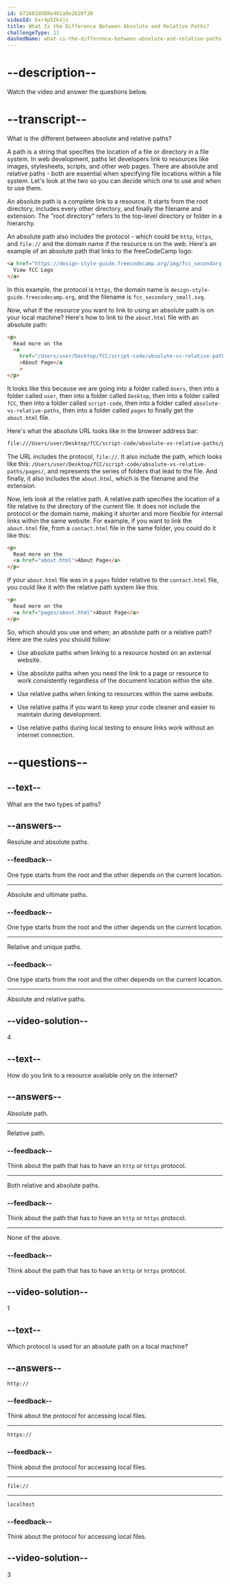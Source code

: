 ```yaml
---
id: 671682dd88e461a8e2620f38
videoId: bxr4p5Ik4js
title: What Is the Difference Between Absolute and Relative Paths?
challengeType: 11
dashedName: what-is-the-difference-between-absolute-and-relative-paths
---
```


# --description--

Watch the video and answer the questions below.

# --transcript--

What is the different between absolute and relative paths?

A path is a string that specifies the location of a file or directory in a file system. In web development, paths let developers link to resources like images, stylesheets, scripts, and other web pages. There are absolute and relative paths - both are essential when specifying file locations within a file system. Let's look at the two so you can decide which one to use and when to use them.

An absolute path is a complete link to a resource. It starts from the root directory, includes every other directory, and finally the filename and extension. The "root directory" refers to the top-level directory or folder in a hierarchy.

An absolute path also includes the protocol - which could be `http`, `https`, and `file://` and the domain name if the resource is on the web. Here's an example of an absolute path that links to the freeCodeCamp logo:

```html
<a href="https://design-style-guide.freecodecamp.org/img/fcc_secondary_small.svg">
  View fCC Logo
</a>
```

In this example, the protocol is `https`, the domain name is `design-style-guide.freecodecamp.org`, and the filename is `fcc_secondary_small.svg`.

Now, what if the resource you want to link to using an absolute path is on your local machine? Here's how to link to the `about.html` file with an absolute path:

```html
<p>
  Read more on the
  <a
    href="/Users/user/Desktop/fCC/script-code/absolute-vs-relative-paths/pages/about.html"
    >About Page</a
    >
</p>
```

It looks like this because we are going into a folder called `Users`, then into a folder called `user`, then into a folder called `Desktop`, then into a folder called `fCC`, then into a folder called `script-code`, then into a folder called `absolute-vs-relative-paths`, then into a folder called `pages` to finally get the `about.html` file.

Here's what the absolute URL looks like in the browser address bar:

```sh
file:///Users/user/Desktop/fCC/script-code/absolute-vs-relative-paths/pages/about.html
```

The URL includes the protocol, `file://`. It also include the path, which looks like this: `/Users/user/Desktop/fCC/script-code/absolute-vs-relative-paths/pages/`, and represents the series of folders that lead to the file. And finally, it also includes the `about.html`, which is the filename and the extension.

Now, lets look at the relative path. A relative path specifies the location of a file relative to the directory of the current file. It does not include the protocol or the domain name, making it shorter and more flexible for internal links within the same website. For example, if you want to link the `about.html` file, from a `contact.html` file in the same folder, you could do it like this:

```html
<p>
  Read more on the
  <a href="about.html">About Page</a>
</p>
```

If your `about.html` file was in a `pages` folder relative to the `contact.html` file, you could like it with the relative path system like this:

```html
<p>
  Read more on the
  <a href="pages/about.html">About Page</a>
</p>
```

So, which should you use and when; an absolute path or a relative path? Here are the rules you should follow:

- Use absolute paths when linking to a resource hosted on an external website.

- Use absolute paths when you need the link to a page or resource to work consistently regardless of the document location within the site.

- Use relative paths when linking to resources within the same website.

- Use relative paths if you want to keep your code cleaner and easier to maintain during development.

- Use relative paths during local testing to ensure links work without an internet connection.

# --questions--

## --text--

What are the two types of paths?

## --answers--

Resolute and absolute paths.

### --feedback--

One type starts from the root and the other depends on the current location.

---

Absolute and ultimate paths.

### --feedback--

One type starts from the root and the other depends on the current location.

---

Relative and unique paths.

### --feedback--

One type starts from the root and the other depends on the current location.

---

Absolute and relative paths.

## --video-solution--

4

## --text--

How do you link to a resource available only on the internet?

## --answers--

Absolute path.

---

Relative path.

### --feedback--

Think about the path that has to have an `http` or `https` protocol.

---

Both relative and absolute paths.

### --feedback--

Think about the path that has to have an `http` or `https` protocol.

---

None of the above.

### --feedback--

Think about the path that has to have an `http` or `https` protocol.

## --video-solution--

1

## --text--

Which protocol is used for an absolute path on a local machine?

## --answers--

`http://`

### --feedback--

Think about the protocol for accessing local files.

---

`https://`

### --feedback--

Think about the protocol for accessing local files.

---

`file://`

---

`localhost`

### --feedback--

Think about the protocol for accessing local files.

## --video-solution--

3
